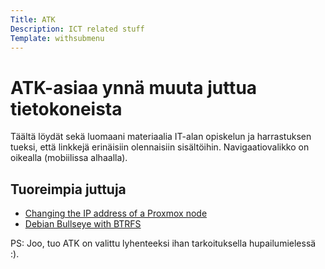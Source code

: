 ```yaml
---
Title: ATK
Description: ICT related stuff
Template: withsubmenu
---
```


# ATK-asiaa ynnä muuta juttua tietokoneista

Täältä löydät sekä luomaani materiaalia IT-alan opiskelun ja harrastuksen tueksi, että linkkejä erinäisiin olennaisiin sisältöihin. Navigaatiovalikko on oikealla (mobiilissa alhaalla).

## Tuoreimpia juttuja

- [Changing the IP address of a Proxmox node](oppaat/proxmox-ip-change-in-cluster)
- [Debian Bullseye with BTRFS](oppaat/debian-11-btrfs)

PS: Joo, tuo ATK on valittu lyhenteeksi ihan tarkoituksella hupailumielessä :).
